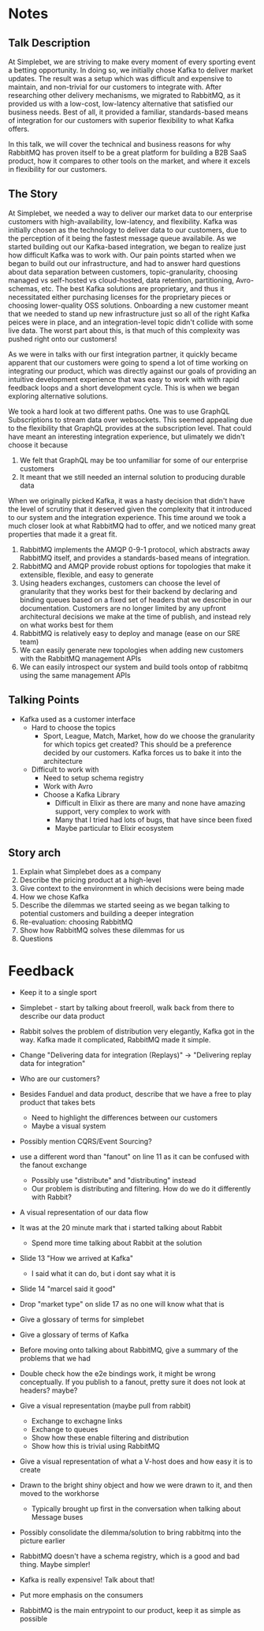 # Notes

## Talk Description
At Simplebet, we are striving to make every moment of every sporting event a betting opportunity. In doing so, we initially chose Kafka to deliver market updates. The result was a setup which was difficult and expensive to maintain, and non-trivial for our customers to integrate with. After researching other delivery mechanisms, we migrated to RabbitMQ, as it provided us with a low-cost, low-latency alternative that satisfied our business needs. Best of all, it provided a familiar, standards-based means of integration for our customers with superior flexibility to what Kafka offers.

In this talk, we will cover the technical and business reasons for why RabbitMQ has proven itself to be a great platform for building a B2B SaaS product, how it compares to other tools on the market, and where it excels in flexibility for our customers.

## The Story

At Simplebet, we needed a way to deliver our market data to our enterprise customers with high-availability, low-latency, and flexibility. Kafka was initially chosen as the technology to deliver data to our customers, due to the perception of it being the fastest message queue availabile. As we started building out our Kafka-based integration, we began to realize just how difficult Kafka was to work with. Our pain points started when we began to build out our infrastructure, and had to answer hard questions about data separation between customers, topic-granularity, choosing managed vs self-hosted vs cloud-hosted, data retention, partitioning, Avro-schemas, etc. The best Kafka solutions are proprietary, and thus it necessitated either purchasing licenses for the proprietary pieces or choosing lower-quality OSS solutions. Onboarding a new customer meant that we needed to stand up new infrastructure just so all of the right Kafka peices were in place, and an integration-level topic didn't collide with some live data. The worst part about this, is that much of this complexity was pushed right onto our customers!

As we were in talks with our first integration partner, it quickly became apparent that our customers were going to spend a lot of time working on integrating our product, which was directly against our goals of providing an intuitive development experience that was easy to work with with rapid feedback loops and a short development cycle. This is when we began exploring alternative solutions. 

We took a hard look at two different paths. One was to use GraphQL Subscriptions to stream data over websockets. This seemed appealing due to the flexibility that GraphQL provides at the subscription level. That could have meant an interesting integration experience, but ulimately we didn't choose it because

1. We felt that GraphQL may be too unfamiliar for some of our enterprise customers
2. It meant that we still needed an internal solution to producing durable data

When we originally picked Kafka, it was a hasty decision that didn't have the level of scrutiny that it deserved given the complexity that it introduced to our system and the integration experience. This time around we took a much closer look at what RabbitMQ had to offer, and we noticed many great properties that made it a great fit.

1. RabbitMQ implements the AMQP 0-9-1 protocol, which abstracts away RabbitMQ itself, and provides a standards-based means of integration. 
2. RabbitMQ and AMQP provide robust options for topologies that make it extensible, flexible, and easy to generate
3. Using headers exchanges, customers can choose the level of granularity that they works best for their backend by declaring and binding queues based on a fixed set of headers that we describe in our documentation. Customers are no longer limited by any upfront architectural decisions we make at the time of publish, and instead rely on what works best for them
4. RabbitMQ is relatively easy to deploy and manage (ease on our SRE team)
5. We can easily generate new topologies when adding new customers with the RabbitMQ management APIs
6. We can easily introspect our system and build tools ontop of rabbitmq using the same management APIs

## Talking Points

- Kafka used as a customer interface
    - Hard to choose the topics
        - Sport, League, Match, Market, how do we choose the granularity for which topics get created? This should be a preference decided by our customers. Kafka forces us to bake it into the architecture
    - Difficult to work with
        - Need to setup schema registry
        - Work with Avro
        - Choose a Kafka Library
            - Difficult in Elixir as there are many and none have amazing support, very complex to work with
            - Many that I tried had lots of bugs, that have since been fixed
            - Maybe particular to Elixir ecosystem




## Story arch
1. Explain what Simplebet does as a company
2. Describe the pricing product at a high-level
3. Give context to the environment in which decisions were being made
4. How we chose Kafka
5. Describe the dilemmas we started seeing as we began talking to potential customers and building a deeper integration
6. Re-evaluation: choosing RabbitMQ
7. Show how RabbitMQ solves these dilemmas for us
8. Questions


# Feedback
* Keep it to a single sport
* Simplebet - start by talking about freeroll, walk back from there to describe our data product
* Rabbit solves the problem of distribution very elegantly, Kafka got in the way. Kafka made it complicated, RabbitMQ made it simple.
* Change "Delivering data for integration (Replays)" -> "Delivering replay data for integration"
* Who are our customers?
* Besides Fanduel and data product, describe that we have a free to play product that takes bets
  * Need to highlight the differences between our customers
  * Maybe a visual system
* Possibly mention CQRS/Event Sourcing?
* use a different word than "fanout" on line 11 as it can be confused with the fanout exchange
  * Possibly use "distribute" and "distributing" instead
  * Our problem is distributing and filtering. How do we do it differently with Rabbit?
* A visual representation of our data flow
* It was at the 20 minute mark that i started talking about Rabbit
  * Spend more time talking about Rabbit at the solution
* Slide 13 "How we arrived at Kafka"
  * I said what it can do, but i dont say what it is
* Slide 14 "marcel said it good"
* Drop "market type" on slide 17 as no one will know what that is
* Give a glossary of terms for simplebet
* Give a glossary of terms of Kafka
* Before moving onto talking about RabbitMQ, give a summary of the problems that we had
* Double check how the e2e bindings work, it might be wrong conceptually. If you publish to a fanout, pretty sure it does not look at headers? maybe?
* Give a visual representation (maybe pull from rabbit)
  * Exchange to exchagne links
  * Exchange to queues
  * Show how these enable filtering and distribution
  * Show how this is trivial using RabbitMQ
* Give a visual representation of what a V-host does and how easy it is to create

* Drawn to the bright shiny object and how we were drawn to it, and then moved to the workhorse
  * Typically brought up first in the conversation when talking about Message buses
* Possibly consolidate the dilemma/solution to bring rabbitmq into the picture earlier
* RabbitMQ doesn't have a schema registry, which is a good and bad thing. Maybe simpler!
* Kafka is really expensive! Talk about that!
* Put more emphasis on the consumers
* RabbitMQ is the main entrypoint to our product, keep it as simple as possible
